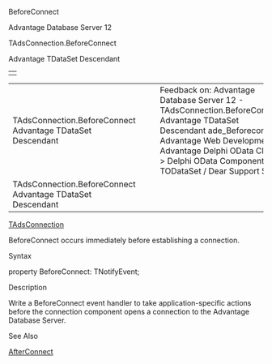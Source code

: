 BeforeConnect




Advantage Database Server 12  

TAdsConnection.BeforeConnect

Advantage TDataSet Descendant

|  |
| --- |
|  |

|  |  |  |  |  |
| --- | --- | --- | --- | --- |
| TAdsConnection.BeforeConnect  Advantage TDataSet Descendant |  |  | Feedback on: Advantage Database Server 12 - TAdsConnection.BeforeConnect Advantage TDataSet Descendant ade\_Beforeconnect Advantage Web Development > Advantage Delphi OData Client > Delphi OData Components > TODataSet / Dear Support Staff, |  |
| TAdsConnection.BeforeConnect  Advantage TDataSet Descendant |  |  |  |  |

[TAdsConnection](ade_tadsconnection_7.htm)

BeforeConnect occurs immediately before establishing a connection.

Syntax

property BeforeConnect: TNotifyEvent;

Description

Write a BeforeConnect event handler to take application-specific actions before the connection component opens a connection to the Advantage Database Server.

See Also

[AfterConnect](ade_afterconnect.htm)